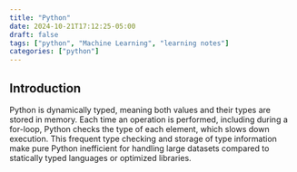 ```yaml
---
title: "Python"
date: 2024-10-21T17:12:25-05:00
draft: false
tags: ["python", "Machine Learning", "learning notes"]
categories: ["python"]
---
```


## Introduction

Python is dynamically typed, meaning both values and their types are stored in memory. Each time an operation is performed, including during a for-loop, Python checks the type of each element, which slows down execution. This frequent type checking and storage of type information make pure Python inefficient for handling large datasets compared to statically typed languages or optimized libraries.